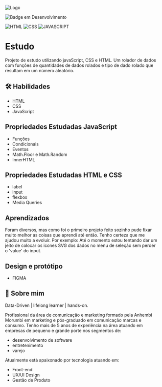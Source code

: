 ![Logo](https://mir-s3-cdn-cf.behance.net/project_modules/fs/0d75ac165355807.6406317621389.png)

![Badge em Desenvolvimento](http://img.shields.io/static/v1?label=STATUS&message=EM%20DESENVOLVIMENTO&color=GREEN&style=for-the-badge)

![HTML](https://img.shields.io/badge/HTML5-E34F26?style=for-the-badge&logo=html5&logoColor=white)
![CSS](https://img.shields.io/badge/CSS3-1572B6?style=for-the-badge&logo=css3&logoColor=white)
![JAVASCRIPT](https://img.shields.io/badge/JavaScript-F7DF1E?style=for-the-badge&logo=javascript&logoColor=black)

# Estudo 

Projeto de estudo utilizando javaScript, CSS e HTML.
Um rolador de dados com funções de quantidades de dados rolados e tipo de dado rolado
que resultam em um número aleatório.



## 🛠 Habilidades
- HTML
- CSS
- JavaScript


## Propriedades Estudadas JavaScript

- Funções
- Condicionais
- Eventos
- Math.Floor e Math.Random
- InnerHTML

## Propriedades Estudadas HTML e CSS

- label
- input
- flexbox
- Media Queries

## Aprendizados

Foram diversos, mas como foi o primeiro projeto feito sozinho pude fixar muito melhor
as coisas que aprendi até então. Tenho certeza que me ajudou muito a evoluir.
Por exemplo: Até o momento estou tentando dar um jeito de colocar os icones SVG dos dados no menu
de seleção sem perder o 'value' do input.

## Design e protótipo

- FIGMA

## 🚀 Sobre mim
Data-Driven | lifelong learner | hands-on.

Profissional da área de comunicação e marketing formado pela Anhembi Morumbi em marketing e pós-graduado em comunicação marcas e consumo. 
Tenho mais de 5 anos de experiência na área atuando em empresas de pequeno e grande porte nos segmentos de: 
- desenvolvimento de software 
- entretenimento
- varejo 

Atualmente está apaixonado por tecnologia atuando em: 
- Front-end
- UX/UI Design
- Gestão de Produto
